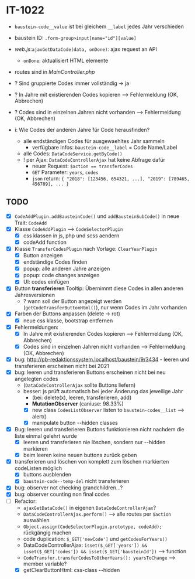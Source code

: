 # IT-1022
- `baustein-code__value` ist bei gleichem `__label` jedes Jahr verschieden
- baustein ID: `.form-group>input[name="id"][value]`
- *web.js*:`ajaxGetDataCode(data, onDone)`: ajax request an API
    - `onDone`: aktualisiert HTML elemente
- routes sind in *MainController.php*
- ? Sind gruppierte Codes immer vollständig -> ja
- ? In Jahre mit existierenden Codes kopieren --> Fehlermeldung (OK, Abbrechen)
- ? Codes sind in einzelnen Jahren nicht vorhanden --> Fehlermeldung (OK, Abbrechen)

- i: Wie Codes der anderen Jahre für Code herausfinden?
    - alle endständigen Codes für ausgewaehltes Jahr sammeln
        - verfügbare Infos: `baustein-code__label` = Code Name/Label
    - alle Codes: `DataCodeService.getByCode()`
    - ! per Ajax: `DataCodeControllerAjax` hat keine Abfrage dafür
        - neuer Request:  `$action == transferCodes`
        - `GET` Parameter: `years`, `codes`
        - `json` return: `{ "2018": [123456, 654321, ...], "2019": [789465, 456789], ... }`

## TODO
- [X] `CodeAddPlugin.addBausteinCode()` und `addBausteinSubCode()` in neue Trait: `CodeAdd`
- [X] Klasse `CodeAddPlugin` --> `CodeSelectorPlugin`
    - [X] css klassen in js, php und scss aendern
    - [X] codeAdd function
- [X] Klasse `TransferCodesPlugin` nach Vorlage: `ClearYearPlugin`
    - [X] Button anzeigen
    - [X] endständige Codes finden
    - [X] popup: alle anderen Jahre anzeigen
    - [X] popup: code changes anzeigen
    - [X] UI: codes einfügen
- [X] Button **transferieren** Tooltip: Übernimmt diese Codes in allen anderen Jahresversionen
    - ? wann soll der Button angezeigt werden (`getCodeTransferButtonHtml()`), nur wenn Codes im Jahr vorhanden
- [X] Farben der Buttons anpassen (delete -> rot)
    - [X] neue css klasse, bootstrap entfernen
- [X] Fehlermeldungen:
    - [X] In Jahre mit existierenden Codes kopieren --> Fehlermeldung (OK, Abbrechen)
    - [X] Codes sind in einzelnen Jahren nicht vorhanden --> Fehlermeldung (OK, Abbrechen)
- [X] bug: http://pb-redaktionssystem.localhost/baustein/9/3434 - leeren und transferieren erscheinen nicht bei 2021
- [X] bug: leeren und transferieren Buttons erscheinen nicht bei neu angelegten codes
    - (`DataCodeControllerAjax` sollte Buttons liefern)
    - besser: js prüft automatisch bei jeder Änderung das jeweilige Jahr
        - (bei: delete(x), leeren, transferieren, add)
        - **MutationObserver** (caniuse: 98.33%)
        - [X] new class `CodesListObserver` listen to `baustein-codes__list` --> alert()
        - [X] manipulate button --hidden classes
- [X] Bug: leeren und transferieren Buttons funktionieren nicht nachdem die liste einmal gelehrt wurde
    - [X] leeren und transferieren nie löschen, sondern nur --hidden markieren
    - [X] beim leeren keine neuen buttons zurück geben
- [X] transferieren und löschen von komplett zum löschen markierten codeListen möglich
    - [X] buttons ausblenden
    - [X] `baustein-code--temp-del` nicht transferieren
- [X] bug: observer not checking grandchildren...?
- [X] bug: observer counting non final codes
- [ ] Refactor: 
    - `ajaxGetDataCode()` in eigenen `DataCodeControllerAjax`?
    - `DataCodeControllerAjax.perform()` --> alle routes per `$action` auswählen
    - `Object.assign(CodeSelectorPlugin.prototype, codeAdd);` rückgängig machen
    - code duplication: `$_GET['newCode']` und `getCodesForYears()`
    - DataCodeControllerAjax: `isset($_GET['years']) && isset($_GET['codes']) && isset($_GET['bausteinId'])` --> function
    - `CodeTransfer.transferCodesToOtherYears(): yearsToChange` --> member variable?
    - [X] getClearButtonHtml: css-class --hidden